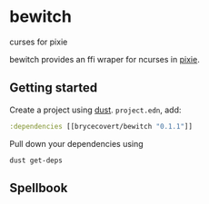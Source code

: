 # bewitch
curses for pixie

bewitch provides an ffi wraper for ncurses in [pixie](https://github.com/pixie-lang/pixie).

## Getting started

Create a project using [dust](https://github.com/pixie-lang/dust). 
```project.edn```, add:
```clojure
:dependencies [[brycecovert/bewitch "0.1.1"]]
```

Pull down your dependencies using
```
dust get-deps
```

## Spellbook

